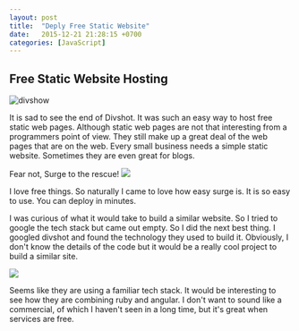 ```yaml
---
layout: post
title:  "Deply Free Static Website"
date:   2015-12-21 21:28:15 +0700
categories: [JavaScript]
---
```

## Free Static Website Hosting
![divshow](http://i67.tinypic.com/500cua.png)

It is sad to see the end of Divshot. It was such an easy way to host free static web pages. Although static web pages are not that interesting from a programmers point of view. They still make up a great deal of the web pages that are on the web. Every small business needs a simple static website. Sometimes they are even great for blogs. 

Fear not, Surge to the rescue!
[![](http://i64.tinypic.com/1492pmt.png)](https://surge.sh/)

I love free things. So naturally I came to love how easy surge is. It is so easy to use. You can deploy in minutes. 

I was curious of what it would take to build a similar website. So I tried to google the tech stack but came out empty. So I did the next best thing. I googled divshot and found the technology they used to build it. Obviously, I don't know the details of the code but it would be a really cool project to build a similar site. 

![](http://i67.tinypic.com/oaav89.png)

Seems like they are using a familiar tech stack. It would be interesting to see how they are combining ruby and angular. I don't want to sound like a commercial, of which I haven't seen in a long time, but it's great when services are free.